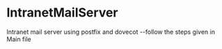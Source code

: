 # IntranetMailServer
Intranet mail server using postfix and dovecot
--follow the steps given in Main file
